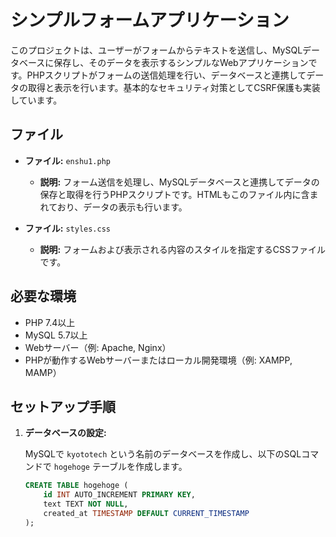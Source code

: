 # シンプルフォームアプリケーション

このプロジェクトは、ユーザーがフォームからテキストを送信し、MySQLデータベースに保存し、そのデータを表示するシンプルなWebアプリケーションです。PHPスクリプトがフォームの送信処理を行い、データベースと連携してデータの取得と表示を行います。基本的なセキュリティ対策としてCSRF保護も実装しています。

## ファイル

- **ファイル:** `enshu1.php`
  - **説明:** フォーム送信を処理し、MySQLデータベースと連携してデータの保存と取得を行うPHPスクリプトです。HTMLもこのファイル内に含まれており、データの表示も行います。

- **ファイル:** `styles.css`
  - **説明:** フォームおよび表示される内容のスタイルを指定するCSSファイルです。

## 必要な環境

- PHP 7.4以上
- MySQL 5.7以上
- Webサーバー（例: Apache, Nginx）
- PHPが動作するWebサーバーまたはローカル開発環境（例: XAMPP, MAMP）

## セットアップ手順

1. **データベースの設定:**

   MySQLで `kyototech` という名前のデータベースを作成し、以下のSQLコマンドで `hogehoge` テーブルを作成します。

   ```sql
   CREATE TABLE hogehoge (
       id INT AUTO_INCREMENT PRIMARY KEY,
       text TEXT NOT NULL,
       created_at TIMESTAMP DEFAULT CURRENT_TIMESTAMP
   );
